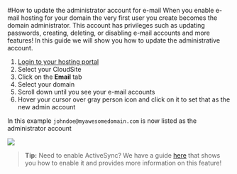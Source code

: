 #How to update the administrator account for e-mail
When you enable e-mail hosting for your domain the very first user you create becomes the domain administrator. This account has privileges such as updating passwords, creating, deleting, or disabling e-mail accounts and more features! In this guide we will show you how to update the administrative account. 

1. [Login to your hosting portal](https://my.gearhost.com)
2. Select your CloudSite
3. Click on the **Email** tab
4. Select your domain
5. Scroll down until you see your e-mail accounts
6. Hover your cursor over gray person icon and click on it to set that as the new admin account


In this example `johndoe@myawesomedomain.com` is now listed as the administrator account


<img src="https://raw.githubusercontent.com/Gearhost/docs/master/Images/admin_account_email.PNG" />

>**Tip:** Need to enable ActiveSync? We have a guide [here](https://www.gearhost.com/documentation/activesync) that shows you how to enable it and provides more information on this feature!
